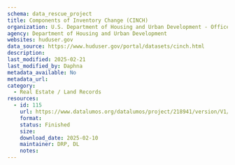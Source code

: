 ```yaml
---
schema: data_rescue_project 
title: Components of Inventory Change (CINCH)
organization: U.S. Department of Housing and Urban Development - Office of Policy Development and Research
agency: Department of Housing and Urban Development
websites: huduser.gov
data_source: https://www.huduser.gov/portal/datasets/cinch.html
description: 
last_modified: 2025-02-21
last_modified_by: Daphna
metadata_available: No
metadata_url: 
category:
  - Real Estate / Land Records
resources:
  - id: 115
    url: https://www.datalumos.org/datalumos/project/218941/version/V1/view
    format: 
    status: Finished
    size: 
    download_date: 2025-02-10
    maintainer: DRP, DL
    notes: 
---
```

